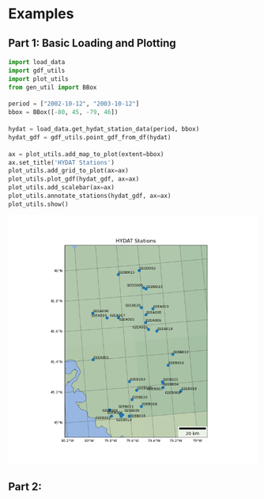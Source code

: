 # Examples

## Part 1: Basic Loading and Plotting

```python
import load_data
import gdf_utils
import plot_utils
from gen_util import BBox

period = ["2002-10-12", "2003-10-12"]
bbox = BBox([-80, 45, -79, 46])

hydat = load_data.get_hydat_station_data(period, bbox)
hydat_gdf = gdf_utils.point_gdf_from_df(hydat)

ax = plot_utils.add_map_to_plot(extent=bbox)
ax.set_title('HYDAT Stations')
plot_utils.add_grid_to_plot(ax=ax)
plot_utils.plot_gdf(hydat_gdf, ax=ax)
plot_utils.add_scalebar(ax=ax)
plot_utils.annotate_stations(hydat_gdf, ax=ax)
plot_utils.show()
```
![Example_1.png](plots%2FExample_1.png)
## Part 2:
